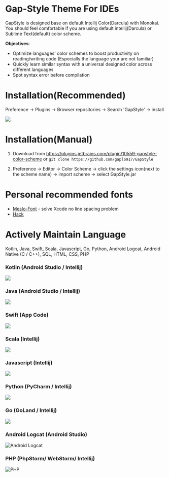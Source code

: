 # Gap-Style Theme For IDEs
GapStyle is designed base on default Intellij Color(Darcula) with Monokai. You should feel comfortable if you are using default intellij(Darcula) or Sublime Text(default) color scheme.

**Objectives**:

* Optimize languages' color schemes to boost productivity on reading/writing code (Especially the language your are not familiar)
* Quickly learn similar syntax with a universal designed color across different languages
* Spot syntax error before compilation

# Installation(Recommended)
Preference -> Plugins -> Browser repositories -> Search 'GapStyle' -> install

![](https://cdn.rawgit.com/gaplo917/GapStyle/master/intellij-gapstyle-plugin-tutorial.png)

# Installation(Manual)
1. Download from https://plugins.jetbrains.com/plugin/10559-gapstyle-color-scheme or
`git clone https://github.com/gaplo917/GapStyle`

2. Preference -> Editor -> Color Scheme -> click the settings icon(next to the scheme name) -> import scheme -> select GapStyle.jar


# Personal recommended fonts
* [Meslo-Font](https://github.com/andreberg/Meslo-Font/tree/master) - solve Xcode no line spacing problem
* [Hack](https://github.com/source-foundry/Hack)


# Actively Maintain Language
Kotlin, Java, Swift, Scala, Javascript, Go, Python, Android Logcat, Android Native (C / C++), SQL, HTML, CSS, PHP

### Kotlin (Android Studio / Intellij)
![](https://cdn.rawgit.com/gaplo917/GapStyle/master/preview/kotlin.png)

### Java (Android Studio / Intellij)
![](https://cdn.rawgit.com/gaplo917/GapStyle/master/preview/java.png)

### Swift (App Code)
![](https://cdn.rawgit.com/gaplo917/GapStyle/master/preview/swift.png)

### Scala (Intellij)
![](https://cdn.rawgit.com/gaplo917/GapStyle/master/preview/scala.png)

### Javascript (Intellij)
![](https://cdn.rawgit.com/gaplo917/GapStyle/master/preview/javascript.png)

### Python (PyCharm / Intellij)
![](https://cdn.rawgit.com/gaplo917/GapStyle/master/preview/python.png)

### Go (GoLand / Intellij)
![](https://cdn.rawgit.com/gaplo917/GapStyle/master/preview/go.png)

### Android Logcat (Android Studio)
![Android Logcat](https://cdn.rawgit.com/gaplo917/GapStyle/master/preview/android-logcat.png)

### PHP (PhpStorm/ WebStorm/ Intellij)
![PHP](https://cdn.rawgit.com/gaplo917/GapStyle/master/preview/php.png)
